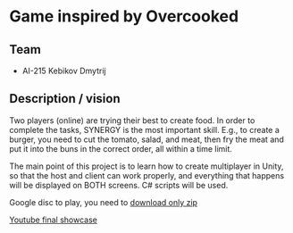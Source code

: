# Game inspired by Overcooked
## Team
- AI-215 Kebikov Dmytrij

## Description / vision
Two players (online) are trying their best to create food. In order to complete the tasks, SYNERGY is the most important skill. E.g., to create a burger, you need to cut the tomato, salad, and meat, then fry the meat and put it into the buns in the correct order, all within a time limit.

The main point of this project is to learn how to create multiplayer in Unity, so that the host and client can work properly, and everything that happens will be displayed on BOTH screens. C# scripts will be used.

Google disc to play, you need to [download only zip](https://drive.google.com/file/d/1EGMjkpcFdjWW_VHhjtl25NsG8lO9teZu/view?usp=drive_link)

[Youtube final showcase](https://youtu.be/-n9BPM8m8zg)


